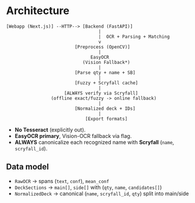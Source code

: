 # Architecture

```
[Webapp (Next.js)] --HTTP--> [Backend (FastAPI)]
                                   |
                                   |  OCR + Parsing + Matching
                                   v
                          [Preprocess (OpenCV)]
                                   |
                                EasyOCR
                             (Vision Fallback*)
                                   |
                          [Parse qty + name + SB]
                                   |
                          [Fuzzy + Scryfall cache]
                                   |
                      [ALWAYS verify via Scryfall]
                 (offline exact/fuzzy -> online fallback)
                                   |
                          [Normalized deck + IDs]
                                   |
                              [Export formats]
```

- **No Tesseract** (explicitly out).
- **EasyOCR primary**, Vision-OCR fallback via flag.
- **ALWAYS** canonicalize each recognized name with **Scryfall** (`name`, `scryfall_id`).

## Data model
- `RawOCR` → spans (`text`, `conf`), `mean_conf`
- `DeckSections` → `main[]`, `side[]` with (`qty`, `name`, `candidates[]`)
- `NormalizedDeck` → canonical (`name`, `scryfall_id`, `qty`) split into main/side
